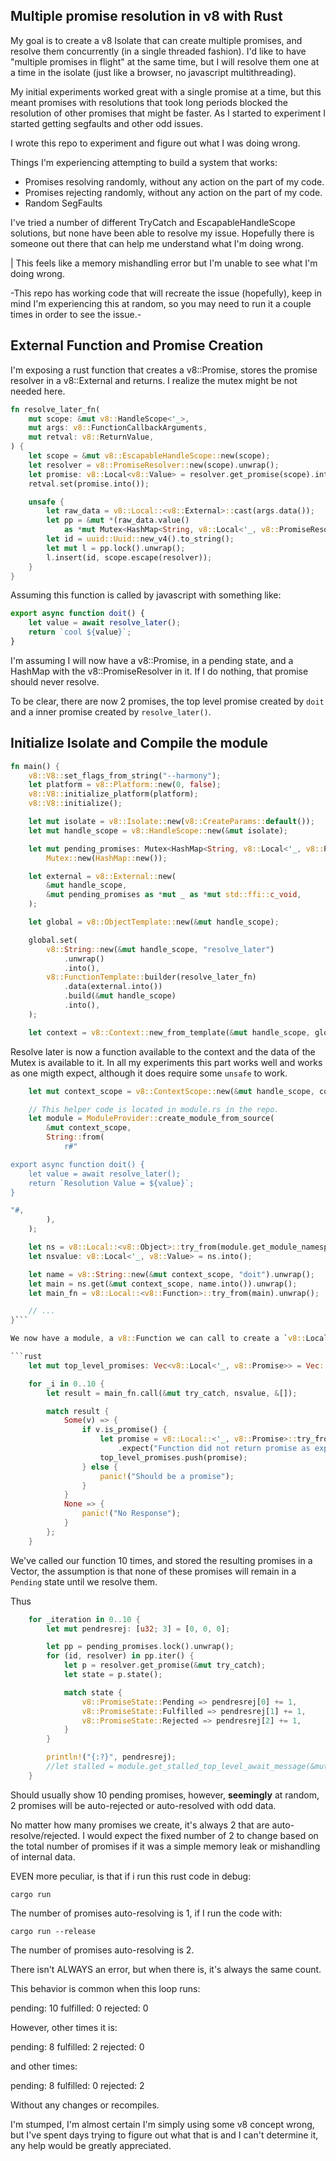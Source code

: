 ## Multiple promise resolution in v8 with Rust

My goal is to create a v8 Isolate that can create multiple promises, and resolve them concurrently (in a single threaded fashion). I'd like to have "multiple promises in flight" at the same time, but I will resolve them one at a time in the isolate (just like a browser, no javascript multithreading).

My initial experiments worked great with a single promise at a time, but this meant promises with resolutions that took long periods blocked the resolution of other promises that might be faster. As I started to experiment I started getting segfaults and other odd issues.

I wrote this repo to experiment and figure out what I was doing wrong.

Things I'm experiencing attempting to build a system that works:
 - Promises resolving randomly, without any action on the part of my code.
 - Promises rejecting randomly, without any action on the part of my code.
 - Random SegFaults
 
I've tried a number of different TryCatch and EscapableHandleScope solutions, but none have been able to resolve my issue. Hopefully there is someone out there that can help me understand what I'm doing wrong.

| This feels like a memory mishandling error but I'm unable to see what I'm doing wrong.

-This repo has working code that will recreate the issue (hopefully), keep in mind I'm experiencing this at random, so you may need to run it a couple times in order to see the issue.-

## External Function and Promise Creation

I'm exposing a rust function that creates a v8::Promise, stores the promise resolver in a v8::External and returns. I realize the mutex might be not needed here.

```rust
fn resolve_later_fn(
    mut scope: &mut v8::HandleScope<'_>,
    mut args: v8::FunctionCallbackArguments,
    mut retval: v8::ReturnValue,
) {
    let scope = &mut v8::EscapableHandleScope::new(scope);
    let resolver = v8::PromiseResolver::new(scope).unwrap();
    let promise: v8::Local<v8::Value> = resolver.get_promise(scope).into();
    retval.set(promise.into());

    unsafe {
        let raw_data = v8::Local::<v8::External>::cast(args.data());
        let pp = &mut *(raw_data.value()
            as *mut Mutex<HashMap<String, v8::Local<'_, v8::PromiseResolver>>>);
        let id = uuid::Uuid::new_v4().to_string();
        let mut l = pp.lock().unwrap();
        l.insert(id, scope.escape(resolver));
    }
}
```

Assuming this function is called by javascript with something like:

```javascript
export async function doit() {
    let value = await resolve_later();
    return `cool ${value}`;
}
```

I'm assuming I will now have a v8::Promise, in a pending state, and a HashMap with the v8::PromiseResolver in it. If I do nothing, that promise should never resolve.

To be clear, there are now 2 promises, the top level promise created by `doit` and a inner promise created by `resolve_later()`.

## Initialize Isolate and Compile the module

```rust
fn main() {
    v8::V8::set_flags_from_string("--harmony");
    let platform = v8::Platform::new(0, false);
    v8::V8::initialize_platform(platform);
    v8::V8::initialize();

    let mut isolate = v8::Isolate::new(v8::CreateParams::default());
    let mut handle_scope = v8::HandleScope::new(&mut isolate);

    let mut pending_promises: Mutex<HashMap<String, v8::Local<'_, v8::PromiseResolver>>> =
        Mutex::new(HashMap::new());

    let external = v8::External::new(
        &mut handle_scope,
        &mut pending_promises as *mut _ as *mut std::ffi::c_void,
    );

    let global = v8::ObjectTemplate::new(&mut handle_scope);

    global.set(
        v8::String::new(&mut handle_scope, "resolve_later")
            .unwrap()
            .into(),
        v8::FunctionTemplate::builder(resolve_later_fn)
            .data(external.into())
            .build(&mut handle_scope)
            .into(),
    );

    let context = v8::Context::new_from_template(&mut handle_scope, global);
```

Resolve later is now a function available to the context and the data of the Mutex<HashMap> is available to it. In all my experiments this part works well and works as one migth expect, although it does require some `unsafe` to work.

```rust
    let mut context_scope = v8::ContextScope::new(&mut handle_scope, context);

    // This helper code is located in module.rs in the repo.
    let module = ModuleProvider::create_module_from_source(
        &mut context_scope,
        String::from(
            r#"

export async function doit() {
    let value = await resolve_later();
    return `Resolution Value = ${value}`;
}

"#,
        ),
    );

    let ns = v8::Local::<v8::Object>::try_from(module.get_module_namespace()).unwrap();
    let nsvalue: v8::Local<'_, v8::Value> = ns.into();

    let name = v8::String::new(&mut context_scope, "doit").unwrap();
    let main = ns.get(&mut context_scope, name.into()).unwrap();
    let main_fn = v8::Local::<v8::Function>::try_from(main).unwrap();

    // ...
}```

We now have a module, a v8::Function we can call to create a `v8::Local<v8::Promise>`.

```rust
    let mut top_level_promises: Vec<v8::Local<'_, v8::Promise>> = Vec::new();

    for _i in 0..10 {
        let result = main_fn.call(&mut try_catch, nsvalue, &[]);

        match result {
            Some(v) => {
                if v.is_promise() {
                    let promise = v8::Local::<'_, v8::Promise>::try_from(v)
                        .expect("Function did not return promise as expected.");
                    top_level_promises.push(promise);
                } else {
                    panic!("Should be a promise");
                }
            }
            None => {
                panic!("No Response");
            }
        };
    }
```

We've called our function 10 times, and stored the resulting promises in a Vector, the assumption is that none of these promises will remain in a `Pending` state until we resolve them.

Thus

```rust
    for _iteration in 0..10 {
        let mut pendresrej: [u32; 3] = [0, 0, 0];

        let pp = pending_promises.lock().unwrap();
        for (id, resolver) in pp.iter() {
            let p = resolver.get_promise(&mut try_catch);
            let state = p.state();

            match state {
                v8::PromiseState::Pending => pendresrej[0] += 1,
                v8::PromiseState::Fulfilled => pendresrej[1] += 1,
                v8::PromiseState::Rejected => pendresrej[2] += 1,
            }
        }

        println!("{:?}", pendresrej);
        //let stalled = module.get_stalled_top_level_await_message(&mut try_catch);
    }
```

Should usually show 10 pending promises, however, __seemingly__ at random, 2 promises will be auto-rejected or auto-resolved with odd data.

No matter how many promises we create, it's always 2 that are auto-resolve/rejected. I would expect the fixed number of 2 to change based on the total number of promises if it was a simple memory leak or mishandling of internal data.

EVEN more peculiar, is that if i run this rust code in debug:

`cargo run`

The number of promises auto-resolving is 1, if I run the code with:

`cargo run --release`

The number of promises auto-resolving is 2.

There isn't ALWAYS an error, but when there is, it's always the same count.

This behavior is common when this loop runs:

pending: 10
fulfilled: 0
rejected: 0

However, other times it is:

pending: 8
fulfilled: 2
rejected: 0

and other times:

pending: 8
fulfilled: 0
rejected: 2

Without any changes or recompiles.

I'm stumped, I'm almost certain I'm simply using some v8 concept wrong, but I've spent days trying to figure out what that is and I can't determine it, any help would be greatly appreciated.
